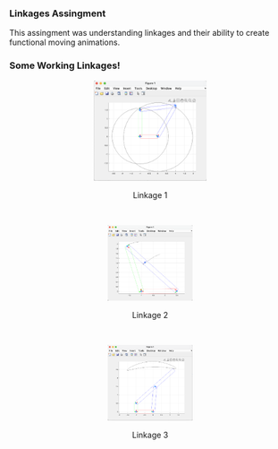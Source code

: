 ### Linkages Assingment
This assingment was understanding linkages and their ability to create functional moving animations.

### Some Working Linkages!
<p align="center">
<img src="./images/ss1.png" width="40%">
</p>
<p align="center">
Linkage 1
</p>
<br>
<p align="center">
<img src="./images/ss2.png" width="30%">
</p>
<p align="center">
Linkage 2
</p>
<br>
<p align="center">
<img src="./images/ss3.png" width="30%">
</p>
<p align="center">
Linkage 3
</p>
